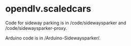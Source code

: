 # opendlv.scaledcars

Code for sideway parking is in /code/sidewaysparker and /code/sidewaysparker-proxy.

Arduino code is in /Arduino-Sidewaysparker/.
